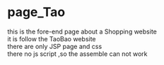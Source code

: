 # page_Tao
this is the fore-end page about a Shopping website <br />
it is follow the TaoBao website <br />
there are only JSP page and css <br />
there no js script ,so the assemble can not work

